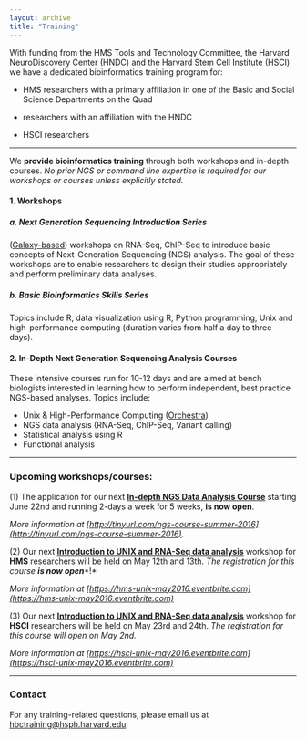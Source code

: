 ```yaml
---
layout: archive
title: "Training"
---
```


With funding from the HMS Tools and Technology Committee, the Harvard NeuroDiscovery Center (HNDC) and the Harvard Stem Cell Institute (HSCI) we have a dedicated bioinformatics training program for:

- HMS researchers with a primary affiliation in one of the Basic and Social Science Departments on the Quad 

- researchers with an affiliation with the HNDC

- HSCI researchers 

---

We **provide bioinformatics training** through both workshops and in-depth courses.
*No prior NGS or command line expertise is required for our workshops or courses unless explicitly stated.*


#### 1. Workshops 

##### a. Next Generation Sequencing Introduction Series
([Galaxy-based](https://wiki.galaxyproject.org/)) workshops on RNA-Seq, ChIP-Seq to introduce basic concepts of Next-Generation Sequencing (NGS) analysis. The goal of these workshops are to enable researchers to design their studies appropriately and perform preliminary data analyses.

##### b. Basic Bioinformatics Skills Series
Topics include R, data visualization using R, Python programming, Unix and high-performance computing (duration varies from half a day to three days).

#### 2.  In-Depth Next Generation Sequencing Analysis Courses
These intensive courses run for 10-12 days and are aimed at bench biologists interested in learning how to perform independent, best practice NGS-based analyses. Topics include:

- Unix & High-Performance Computing ([Orchestra](https://rc.hms.harvard.edu/#orchestra))
- NGS data analysis (RNA-Seq, ChIP-Seq, Variant calling)
- Statistical analysis using R
- Functional analysis

---
 
### Upcoming workshops/courses:

(1) The application for our next **[In-depth NGS Data Analysis Course](http://tinyurl.com/ngs-course-summer-2016)** starting June 22nd and running 2-days a week for 5 weeks, **is now open**. 

*More information at [http://tinyurl.com/ngs-course-summer-2016](http://tinyurl.com/ngs-course-summer-2016).*

(2) Our next **[Introduction to UNIX and RNA-Seq data analysis](https://hms-unix-may2016.eventbrite.com)** workshop for **HMS** researchers will be held on May 12th and 13th. *The registration for this course* ***is now open****!*

*More information at [https://hms-unix-may2016.eventbrite.com](https://hms-unix-may2016.eventbrite.com)*

(3)  Our next **[Introduction to UNIX and RNA-Seq data analysis](https://hsci-unix-may2016.eventbrite.com)** workshop for **HSCI** researchers will be held on May 23rd and 24th. *The registration for this course will open on May 2nd.*

*More information at [https://hsci-unix-may2016.eventbrite.com](https://hsci-unix-may2016.eventbrite.com)*

---

### Contact

For any training-related questions, please email us at [hbctraining@hsph.harvard.edu](mailto:hbctraining@hsph.harvard.edu).



